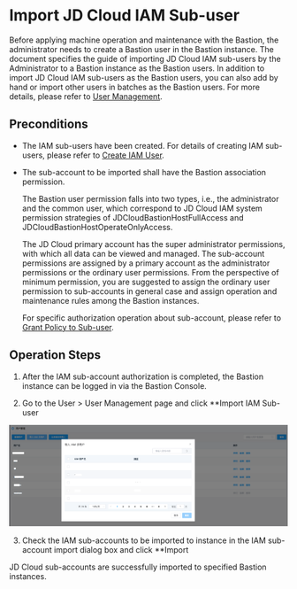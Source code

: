 # Import JD Cloud IAM Sub-user
Before applying machine operation and maintenance with the Bastion, the administrator needs to create a Bastion user in the Bastion instance. The document specifies the guide of importing JD Cloud IAM sub-users by the Administrator to a Bastion instance as the Bastion users. In addition to import JD Cloud IAM sub-users as the Bastion users, you can also add by hand or import other users in batches as the Bastion users. For more details, please refer to [User Management](../Operation-Guide/Administrator/Users/Users.md).

## Preconditions
* The IAM sub-users have been created. For details of creating IAM sub-users, please refer to [Create IAM User](../../IAM/Identity-Management/Sub-User.md).
* The sub-account to be imported shall have the Bastion association permission.

  The Bastion user permission falls into two types, i.e., the administrator and the common user, which correspond to JD Cloud IAM system permission strategies of JDCloudBastionHostFullAccess and JDCloudBastionHostOperateOnlyAccess.
  
  The JD Cloud primary account has the super administrator permissions, with which all data can be viewed and managed. The sub-account permissions are assigned by a primary account as the administrator permissions or the ordinary user permissions. From the perspective of minimum permission, you are suggested to assign the ordinary user permission to sub-accounts in general case and assign operation and maintenance rules among the Bastion instances.

  For specific authorization operation about sub-account, please refer to [Grant Policy to Sub-user](../../IAM/Identity-Management/Sub-User.md).

## Operation Steps

1. After the IAM sub-account authorization is completed, the Bastion instance can be logged in via the Bastion Console.

2. Go to the User > User Management page and click **Import IAM Sub-user

![](/image/Bastion/import-iam.png) 

3. Check the IAM sub-accounts to be imported to instance in the IAM sub-account import dialog box and click **Import

JD Cloud sub-accounts are successfully imported to specified Bastion instances.

